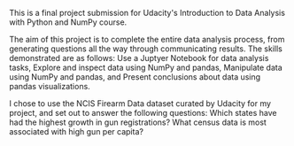 This is a final project submission for Udacity's Introduction to Data Analysis with Python and NumPy course.

The aim of this project is to complete the entire data analysis process, from generating questions all the way through communicating results. The skills demonstrated are as follows:
Use a Juptyer Notebook for data analysis tasks, Explore and inspect data using NumPy and pandas, Manipulate data using NumPy and pandas, and Present conclusions about data using pandas visualizations.

I chose to use the NCIS Firearm Data dataset curated by Udacity for my project, and set out to answer the following questions: Which states have had the highest growth in gun registrations?
What census data is most associated with high gun per capita?
